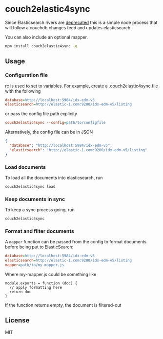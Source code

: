 # couch2elastic4sync

Since Elasticsearch rivers are [deprecated](https://www.elastic.co/blog/deprecating-rivers) this
is a simple node process that will follow a couchdb changes feed and updates elasticsearch.

You can also include an optional mapper.

```sh
npm install couch2elastic4sync -g
```

## Usage

### Configuration file

[rc](http://npm.im/rc) is used to set to variables. For example, create a .couch2elastic4sync file with the following
```ini
database=http://localhost:5984/idx-edm-v5
elasticsearch=http://elastic-1.com:9200/idx-edm-v5/listing
```

or pass the config file path explicity
```ini
couch2elastic4sync --config=path/to/configfile
```

Alternatively, the config file can be in JSON
```json
{
  "database": "http://localhost:5984/idx-edm-v5",
  "elasticsearch": "http://elastic-1.com:9200/idx-edm-v5/listing"
}
```

### Load documents

To load all the documents into elasticsearch, run
```sh
couch2elastic4sync load
```

### Keep documents in sync

To keep a sync process going, run
```sh
couch2elastic4sync
```

### Format and filter documents

A `mapper` function can be passed from the config to format documents before being put to ElasticSearch:
```ini
database=http://localhost:5984/idx-edm-v5
elasticsearch=http://elastic-1.com:9200/idx-edm-v5/listing
mapper=path/to/my-mapper.js
```

Where my-mapper.js could be something like
```
module.exports = function (doc) {
  // apply formatting here
  return doc
}
```

If the function returns empty, the document is filtered-out

## License

MIT
